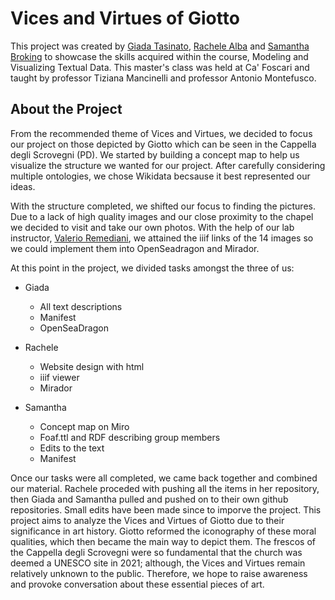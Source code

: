 # Vices and Virtues of Giotto 

This project was created by [Giada Tasinato](https://github.com/giadatasinato04?tab=repositories), [Rachele Alba](https://github.com/rachelealba96?tab=repositories) and [Samantha Broking](https://github.com/samanthabroking?tab=repositories) to showcase the skills acquired within the course, Modeling and Visualizing Textual Data. This master's class was held at Ca' Foscari and taught by professor Tiziana Mancinelli and professor Antonio Montefusco.

## About the Project
From the recommended theme of Vices and Virtues, we decided to focus our project on those depicted by Giotto which can be seen in the Cappella degli Scrovegni (PD). We started by building a concept map to help us visualize the structure we wanted for our project. After carefully considering multiple ontologies, we chose Wikidata becsause it best represented our ideas.

With the structure completed, we shifted our focus to finding the pictures. Due to a lack of high quality images and our close proximity to the chapel we decided to visit and take our own photos. With the help of our lab instructor, [Valerio Remediani](https://github.com/VRemediani), we attained the iiif links of the 14 images so we could implement them into OpenSeadragon and Mirador. 

At this point in the project, we divided tasks amongst the three of us: 
- Giada
  - All text descriptions 
  - Manifest 
  - OpenSeaDragon

- Rachele 
  - Website design with html 
  - iiif viewer 
  - Mirador 

- Samantha 
  - Concept map on Miro  
  - Foaf.ttl and RDF describing group members 
  - Edits to the text 
  - Manifest 

Once our tasks were all completed, we came back together and combined our material. Rachele proceded with pushing all the items in her repository, then Giada and Samantha pulled and pushed on to their own github repositories. Small edits have been made since to imporve the project. 
This project aims to analyze the Vices and Virtues of Giotto due to their significance in art history. Giotto reformed the iconography of these moral qualities, which then became the main way to depict them. The frescos of the Cappella degli Scrovegni were so fundamental that the church was deemed a UNESCO site in 2021; although, the Vices and Virtues remain relatively unknown to the public. Therefore, we hope to raise awareness and provoke conversation about these essential pieces of art.
